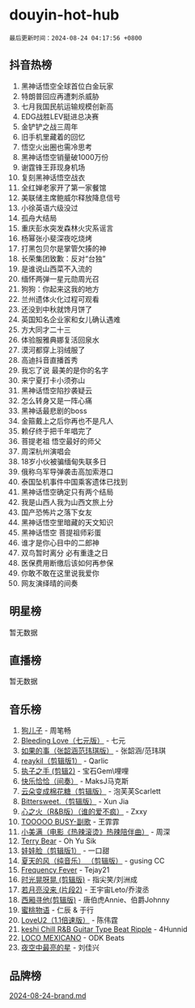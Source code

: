 # douyin-hot-hub

`最后更新时间：2024-08-24 04:17:56 +0800`

## 抖音热榜

1. 黑神话悟空全球首位白金玩家
1. 特朗普回应再遭刺杀威胁
1. 七月我国民航运输规模创新高
1. EDG战胜LEV挺进总决赛
1. 金铲铲之战三周年
1. 旧手机里藏着的回忆
1. 悟空火出圈也需冷思考
1. 黑神话悟空销量破1000万份
1. 谢霆锋王菲现身机场
1. 复刻黑神话悟空战衣
1. 全红婵老家开了第一家餐馆
1. 美联储主席鲍威尔释放降息信号
1. 小徐英语六级没过
1. 孤舟大结局
1. 重庆彭水突发森林火灾系谣言
1. 杨幂张小斐深夜吃烧烤
1. 打黑包贝尔是掌管欠揍的神
1. 长荣集团致歉：反对“台独”
1. 是谁说山西菜不入流的
1. 缅怀两弹一星元勋周光召
1. 狗狗：你起来这我的地方
1. 兰州遗体火化过程可观看
1. 还没到中秋就馋月饼了
1. 英国知名企业家和女儿确认遇难
1. 方大同才二十三
1. 体验服雅典娜复活回泉水
1. 漠河都穿上羽绒服了
1. 高迪抖音直播首秀
1. 我忘了说 最美的是你的名字
1. 来宁夏打卡小须弥山
1. 黑神话悟空陷抄袭疑云
1. 怎么转身又是一阵心痛
1. 黑神话最悲剧的boss
1. 金箍戴上之后你再也不是凡人
1. 赖仔终于把千年唱完了
1. 菩提老祖 悟空最好的师父
1. 周深杭州演唱会
1. 18岁小伙被骗缅甸失联多日
1. 俄称乌军导弹袭击高加索港口
1. 泰国坠机事件中国乘客遗体已找到
1. 黑神话悟空确定只有两个结局
1. 我是山西人我为山西文旅上分
1. 国产恐怖片之落下女友
1. 黑神话悟空里暗藏的天文知识
1. 黑神话悟空 菩提祖师彩蛋
1. 谁才是你心目中的二郎神
1. 双鸟暂时离分 必有重逢之日
1. 医保费用断缴后该如何再参保
1. 你敢不敢在这里说我爱你
1. 网友演绎晴的间奏

## 明星榜

暂无数据

## 直播榜

暂无数据

## 音乐榜

1. [狗儿子](https://sf3-cdn-tos.douyinstatic.com/obj/tos-cn-ve-2774/osvuItF7HhQ8nfz5BHDCMbu5ZOmgxBGtmcEpfn) - 周笔畅
1. [Bleeding Love（七元版）](https://sf5-hl-cdn-tos.douyinstatic.com/obj/tos-cn-ve-2774/oEgC9eZFHQ1MfSRnrfkzFp8AayDWqAQMABBgUs) - 七元
1. [如果的事（张韶涵范玮琪版）](https://sf5-hl-cdn-tos.douyinstatic.com/obj/tos-cn-ve-2774/owI7MDDyzHddFIDNOFiTf8qYP1fafEiAgmjsCv) - 张韶涵/范玮琪
1. [reaykil（剪辑版1）](https://sf5-hl-cdn-tos.douyinstatic.com/obj/tos-cn-ve-2774/osSIWpEdiiBoAWKQMsIBhmw1wUEJn5z20ANfA9) - Qarlic
1. [执子之手 (剪辑2)](https://sf5-hl-cdn-tos.douyinstatic.com/obj/tos-cn-ve-2774/oUoZLQjCc31XzqsBnBQUNgeKtYPBcgbFDwtfcu) - 宝石Gem\哩哩
1. [快乐恰恰（间奏）](https://sf5-hl-cdn-tos.douyinstatic.com/obj/tos-cn-ve-2774/oMesum3HvWQXJxuMFeVYzf54o2QzH5aEBPOCAn) - MaksJ马克斯
1. [云朵变成棉花糖（剪辑版）](https://sf3-cdn-tos.douyinstatic.com/obj/tos-cn-ve-2774/o8LC84GQLALFfXeyJmh8KE61byVQYMMeAZLfEI) - 泡芙芙Scarlett
1. [Bittersweet.（剪辑版）](https://sf5-hl-cdn-tos.douyinstatic.com/obj/tos-cn-ve-2774/oIR5xcAceFQosUeHXGzNQpCesIBELaANA2RYoJ) - Xun Jia
1. [心之火（R&B版）（谁的爱不疯）](https://sf5-hl-cdn-tos.douyinstatic.com/obj/tos-cn-ve-2774/okemkEDaIBBE3OosftCgMxlFkLQZRw37t36ZQv) - Zxxy
1. [TOOOOO BUSY-副歌](https://sf3-cdn-tos.douyinstatic.com/obj/tos-cn-ve-2774/o0fmjGZetNDjSM5EimFs2QlzBg30YgByJMRQrC) - 王霏霏
1. [小美满（电影《热辣滚烫》热辣陪伴曲）](https://sf3-cdn-tos.douyinstatic.com/obj/tos-cn-ve-2774/o0GAn2lSgfZIDUgtevCGDQYnFg4CwnrBaxbTZL) - 周深
1. [Terry Bear](https://sf5-hl-cdn-tos.douyinstatic.com/obj/tos-cn-ve-2774/oY98zQoBzAv3LMriiCP1nBInWAHWfS2wisMjSc) - Oh Yu Sik
1. [娃娃脸（剪辑版1）](https://sf3-cdn-tos.douyinstatic.com/obj/tos-cn-ve-2774/oIimSCgQoNUePTAZ1Ba7TeADY4KetGYsVFeaaB) - 一口甜
1. [夏天的风（纯音乐） （剪辑版）](https://sf6-cdn-tos.douyinstatic.com/obj/tos-cn-ve-2774/oUzLjBZZFQAoNRmGokEeD5zfQCObp6UeFAnTa6) - gusing CC
1. [Frequency Fever](https://sf5-hl-cdn-tos.douyinstatic.com/obj/tos-cn-ve-2774/os94PCgvfCQSGh1ogDZmrFB6eEACFtZXwHEYHh) - Tejay21
1. [时光晃呀晃 (剪辑版)](https://sf3-cdn-tos.douyinstatic.com/obj/tos-cn-ve-2774/o8ACeQem3gwI1x3GIYGAfKG0LJebKFRJDwRwyW) - 指尖笑/刘洲成
1. [若月亮没来 (片段2)](https://sf5-hl-cdn-tos.douyinstatic.com/obj/tos-cn-ve-2774/ocQavLLjkCOeDxGyYeIMGgNAIwJ0QXE1Ve3Fzv) - 王宇宙Leto/乔浚丞
1. [西厢寻他(剪辑版)](https://sf5-hl-cdn-tos.douyinstatic.com/obj/tos-cn-ve-2774/oUsAVfAQKlRNxEv5qxvIB8o5qmIWUcXbzJKJhw) - 唐伯虎Annie、伯爵Johnny
1. [蜜桃物语](https://sf5-hl-cdn-tos.douyinstatic.com/obj/tos-cn-ve-2774/oIhOSCZtIACtYU4XQkngiW9kCBfVD1Fz9IYeqL) - 仁辰 & 于行
1. [LoveU2（1.1倍速版）](https://sf5-hl-cdn-tos.douyinstatic.com/obj/tos-cn-ve-2774/oQMeDffLaEmgMwgCOEMAFCI6INzoFPgWdD0rsa) - 陈伟霆
1. [keshi Chill R&B Guitar Type Beat Ripple](https://sf5-hl-cdn-tos.douyinstatic.com/obj/tos-cn-ve-2774/okQIfmitAB3HpgZQo0YCEFEACcDhQngn0fkFIC) - 4Hunnid
1. [LOCO MEXICANO](https://sf5-hl-cdn-tos.douyinstatic.com/obj/tos-cn-ve-2774/owxVoxJorA4ILBfsMAjU6t7O1xW9w0tS7EYzh6) - ODK Beats
1. [夜空中最亮的星](https://sf5-hl-cdn-tos.douyinstatic.com/obj/tos-cn-ve-2774/o4IfgGwqqnFeXEMGaS8JBzJAdayAaCeoxqbjCD) - 刘佳兴

## 品牌榜

[2024-08-24-brand.md](2024-08-24-brand.md)
